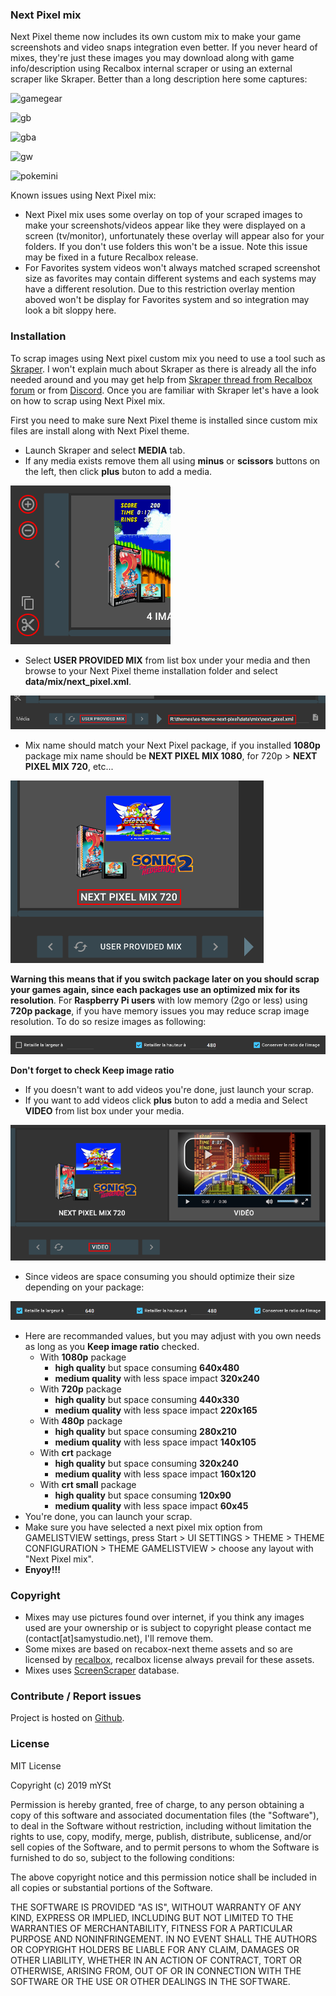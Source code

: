 ### Next Pixel mix
Next Pixel theme now includes its own custom mix to make your game screenshots and video snaps integration even better. If you never heard of mixes, they're just these images you may download along with game info/description using Recalbox internal scraper or using an external scraper like Skraper. Better than a long description here some captures:

![gamegear](https://raw.githubusercontent.com/samystudio/es-next-pixel/master/screenshots/gamegear.gif)

![gb](https://raw.githubusercontent.com/samystudio/es-next-pixel/master/screenshots/gb.gif)

![gba](https://raw.githubusercontent.com/samystudio/es-next-pixel/master/screenshots/gba.gif)

![gw](https://raw.githubusercontent.com/samystudio/es-next-pixel/master/screenshots/gw.gif)

![pokemini](https://raw.githubusercontent.com/samystudio/es-next-pixel/master/screenshots/pokemini.gif)

Known issues using Next Pixel mix:
- Next Pixel mix uses some overlay on top of your scraped images to make your screenshots/videos appear like they were displayed on a screen (tv/monitor), unfortunately these overlay will appear also for your folders. If you don't use folders this won't be a issue. Note this issue may be fixed in a future Recalbox release.
- For Favorites system videos won't always matched scraped screenshot size as favorites may contain different systems and each systems may have a different resolution. Due to this restriction overlay mention aboved won't be display for Favorites system and so integration may look a bit sloppy here.

### Installation
To scrap images using Next pixel custom mix you need to use a tool such as [Skraper](https://www.skraper.net/). I won't explain much about Skraper as there is already all the info needed around  and you may get help from [Skraper thread from Recalbox forum](https://forum.recalbox.com/topic/13953/soft-skraper) or from [Discord](https://discordapp.com/invite/VNNBkaq). Once you are familiar with Skraper let's have a look on how to scrap using Next Pixel mix.

First you need to make sure Next Pixel theme is installed since custom mix files are install along with Next Pixel theme.
- Launch Skraper and select **MEDIA** tab.
- If any media exists remove them all using **minus** or **scissors** buttons on the left, then click **plus** buton to add a media.

![0](https://raw.githubusercontent.com/samystudio/es-next-pixel/master/data/mix/help/0.png)

- Select **USER PROVIDED MIX** from list box under your media and then browse to your Next Pixel theme installation folder and select **data/mix/next_pixel.xml**.

![0](https://raw.githubusercontent.com/samystudio/es-next-pixel/master/data/mix/help/1.png)

- Mix name should match your Next Pixel package, if you installed **1080p** package mix name should be **NEXT PIXEL MIX 1080**, for 720p > **NEXT PIXEL MIX 720**, etc...

![0](https://raw.githubusercontent.com/samystudio/es-next-pixel/master/data/mix/help/2.png)

**Warning this means that if you switch package later on you should scrap your games again, since each packages use an optimized mix for its resolution**.
For **Raspberry Pi users** with low memory (2go or less) using **720p package**, if you have memory issues you may reduce scrap image resolution. To do so resize images as following: 

![0](https://raw.githubusercontent.com/samystudio/es-next-pixel/master/data/mix/help/3.png)

**Don't forget to check Keep image ratio**
- If you doesn't want to add videos you're done, just launch your scrap.
- If you want to add videos click **plus** buton to add a media and Select **VIDEO** from list box under your media.

![0](https://raw.githubusercontent.com/samystudio/es-next-pixel/master/data/mix/help/4.png)

- Since videos are space consuming you should optimize their size depending on your package:

![0](https://raw.githubusercontent.com/samystudio/es-next-pixel/master/data/mix/help/5.png)

- Here are recommanded values, but you may adjust with you own needs as long as you **Keep image ratio** checked.
  * With **1080p** package
    * **high quality** but space consuming **640x480**
    * **medium quality** with less space impact **320x240**
  * With **720p** package
    * **high quality** but space consuming **440x330**
    * **medium quality** with less space impact **220x165**
  * With **480p** package
    * **high quality** but space consuming **280x210**
    * **medium quality** with less space impact **140x105**
  * With **crt** package
    * **high quality** but space consuming **320x240**
    * **medium quality** with less space impact **160x120**
  * With **crt small** package
    * **high quality** but space consuming **120x90**
    * **medium quality** with less space impact **60x45**
- You're done, you can launch your scrap.
- Make sure you have selected a next pixel mix option from GAMELISTVIEW settings, press Start > UI SETTINGS > THEME > THEME CONFIGURATION > THEME GAMELISTVIEW > choose any layout with "Next Pixel mix".
- **Enyoy!!!**


### Copyright
- Mixes may use pictures found over internet, if you think any images used are your ownership or is subject to copyright please contact me (contact[at]samystudio.net), I'll remove them.
- Some mixes are based on recabox-next theme assets and so are licensed by [recalbox](https://gitlab.com/recalbox/recalbox-themes), recalbox license always prevail for these assets.
- Mixes uses [ScreenScraper](https://www.screenscraper.fr/) database.


### Contribute / Report issues
Project is hosted on [Github](https://github.com/SamYStudiO/es-theme-next-pixel).

### License
MIT License

Copyright (c) 2019 mYSt

Permission is hereby granted, free of charge, to any person obtaining a copy
of this software and associated documentation files (the "Software"), to deal
in the Software without restriction, including without limitation the rights
to use, copy, modify, merge, publish, distribute, sublicense, and/or sell
copies of the Software, and to permit persons to whom the Software is
furnished to do so, subject to the following conditions:

The above copyright notice and this permission notice shall be included in all
copies or substantial portions of the Software.

THE SOFTWARE IS PROVIDED "AS IS", WITHOUT WARRANTY OF ANY KIND, EXPRESS OR
IMPLIED, INCLUDING BUT NOT LIMITED TO THE WARRANTIES OF MERCHANTABILITY,
FITNESS FOR A PARTICULAR PURPOSE AND NONINFRINGEMENT. IN NO EVENT SHALL THE
AUTHORS OR COPYRIGHT HOLDERS BE LIABLE FOR ANY CLAIM, DAMAGES OR OTHER
LIABILITY, WHETHER IN AN ACTION OF CONTRACT, TORT OR OTHERWISE, ARISING FROM,
OUT OF OR IN CONNECTION WITH THE SOFTWARE OR THE USE OR OTHER DEALINGS IN THE
SOFTWARE.


